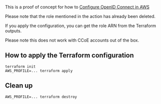 This is a proof of concept for how to [Configure OpenID Connect in AWS](https://docs.github.com/en/actions/deployment/security-hardening-your-deployments/configuring-openid-connect-in-amazon-web-services)

Please note that the role mentioned in the action has already been deleted.

If you apply the configuration, you can get the role ARN from the Terraform outputs.

Please note this does not work with CCoE accounts out of the box.

## How to apply the Terraform configuration
```
terraform init
AWS_PROFILE=... terraform apply
```

## Clean up
```
AWS_PROFILE=... terraform destroy
```
